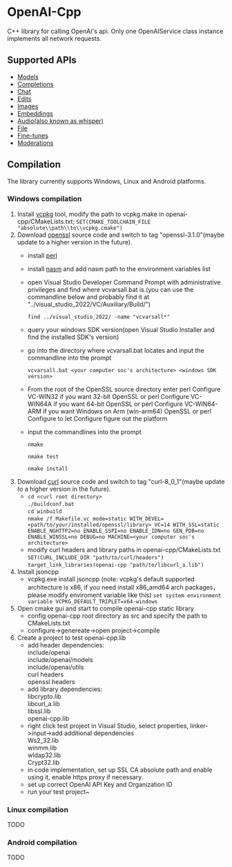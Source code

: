 # OpenAI-Cpp
C++ library for calling OpenAI's api.
Only one OpenAIService class instance implements all network requests.
## Supported APIs
* [Models](https://platform.openai.com/docs/api-reference/models)
* [Completions](https://platform.openai.com/docs/api-reference/completions)
* [Chat](https://platform.openai.com/docs/api-reference/chat)
* [Edits](https://platform.openai.com/docs/api-reference/edits)
* [Images](https://platform.openai.com/docs/api-reference/images)
* [Embeddings](https://platform.openai.com/docs/api-reference/embeddings)
* [Audio(also known as whisper)](https://platform.openai.com/docs/api-reference/audio)
* [File](https://platform.openai.com/docs/api-reference/files)
* [Fine-tunes](https://platform.openai.com/docs/api-reference/fine-tunes)
* [Moderations](https://platform.openai.com/docs/api-reference/moderations)
## Compilation
The library currently supports Windows, Linux and Android platforms.
### Windows compilation
1. Install [vcpkg](https://vcpkg.io) tool, modify the path to vcpkg.make in openai-cpp/CMakeLists.txt;
`SET(CMAKE_TOOLCHAIN_FILE "absolute\\path\\to\\vcpkg.cmake")`
2. Download [openssl](https://github.com/openssl/openssl) source code and switch to tag "openssl-3.1.0"(maybe update to a higher version in the future).
    - install [perl](https://strawberryperl.com/)
    - install [nasm](https://www.nasm.us) and add nasm path to the environment variables list
    - open Visual Studio Developer Command Prompt with administrative privileges and find where vcvarsall.bat is.(you can use the commandline below and probably find it at "../visual_studio_2022/VC/Auxiliary/Build/")
  
        `find ../visual_studio_2022/ -name "vcvarsall*"`
    - query your windows SDK version(open Visual Studio Installer and find the installed SDK's version)
    - go into the directory where vcvarsall.bat locates and input the commandline into the prompt
  
        `vcvarsall.bat <your computer soc's architecture> <windows SDK version>`
    - From the root of the OpenSSL source directory enter
        perl Configure VC-WIN32 if you want 32-bit OpenSSL or
        perl Configure VC-WIN64A if you want 64-bit OpenSSL or
        perl Configure VC-WIN64-ARM if you want Windows on Arm (win-arm64) OpenSSL or
        perl Configure to let Configure figure out the platform
    - input the commandlines into the prompt
  
        `nmake`

        `nmake test`

        `nmake install`
3. Download [curl](https://github.com/curl/curl.git) source code and switch to tag "curl-8_0_1"(maybe update to a higher version in the future).
    - `cd <curl root directory>`  
      `./buildconf.bat`  
      `cd winbuild`  
      `nmake /f Makefile.vc mode=static WITH_DEVEL=<path/to/your/installed/openssl/library> VC=14 WITH_SSL=static ENABLE_NGHTTP2=no ENABLE_SSPI=no ENABLE_IDN=no GEN_PDB=no ENABLE_WINSSL=no DEBUG=no MACHINE=<your computer soc's architecture>`
    - modify curl headers and library paths in openai-cpp/CMakeLists.txt
      `SET(CURL_INCLUDE_DIR "path/to/curl/headers")`  
      `target_link_libraries(openai-cpp "path/to/libcurl_a.lib")`
4. Install jsoncpp
   - vcpkg.exe install jsoncpp 
   (note: vcpkg's default supported architecture is x86, if you need install x86_amd64 arch packages，please modify enviroment variable like this)
   `set system environment variable VCPKG_DEFAULT_TRIPLET=x64-windows`
5. Open cmake gui and start to compile openai-cpp static library
   - config openai-cpp root directory as src and specify the path to CMakeLists.txt
   - configure->genereate->open project->compile
6. Create a project to test openai-cpp.lib
   - add header dependencies:  
     include/openai  
     include/openai/models  
     include/openai/utils  
     curl headers  
     openssl headers
   - add library dependencies:  
     libcrypto.lib  
     libcurl_a.lib  
     libssl.lib  
     openai-cpp.lib
   - right click test project in Visual Studio, select properties, linker->input->add additional dependencies  
     Ws2_32.lib  
     winmm.lib  
     wldap32.lib  
     Crypt32.lib
   - in code implementation, set up SSL CA absolute path and enable using it, enable https proxy if necessary.
   - set up correct OpenAI API Key and Organization ID
   - run your test project~
### Linux compilation
TODO
### Android compilation
TODO